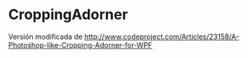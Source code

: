 # CroppingAdorner
Versión modificada de http://www.codeproject.com/Articles/23158/A-Photoshop-like-Cropping-Adorner-for-WPF
